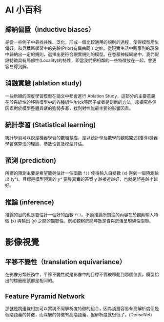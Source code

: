 # AI 小百科

## 歸納偏置（inductive biases）
是從一些例子中尋找共性、泛化，形成一個比較通用的規則的過程，使得模型產生偏好。和貝葉斯學習中的先驗(Prior)有異曲同工之妙。從現實生活中觀察到的現像中歸納出一定的規則，選擇出更符合現實規則的模型。在卷積神經網絡中，我們假設特徵具有局部性(Locality)的特性，即當我們把相鄰的一些特徵放在一起，會更容易得到解。

## 消融實驗 (ablation study)
一些新穎的深度學習模型在論文中都會進行 Ablation Study，這部分的主要意義在於系統性的移除模型中的各種組件/trick等因子或者是創新的方法，來探究各個因素對於模型整體貢獻的強弱多寡，找到對性能最主要的影響因素。

## 統計學習 (Statistical learning)
統計學習可以說是機器學習的數理基礎，是以統計學及數學的觀點闡述(推導)機器學習演算法的理論、參數性質及模型評估。

## 預測 (prediction)
所謂的預測主要是希望能夠估計一個函數 `f()` 使得輸入自變數 (x) 得到一個預測輸出 (y^)。目標是模型預測的 y^ 要與真實的答案 y 越接近越好，也就是誤差越小越好。

## 推論 (inference)
推論的目的也是要估計一個好的函數 `f()`。不過推論所關注的內容在於觀察輸入特徵 (x) 與輸出 (y) 之間的關聯性。例如觀察房間坪數是否與房價呈現線性關聯。

# 影像視覺
## 平移不變性（translation equivariance）
在影像分類任務中，平移不變性就是影像中的目標不管被移動到哪個位置，模型給出的標籤應該都是相同的。

## Feature Pyramid Network
那就是跳連線相加可以實現不同解析度特徵的組合，因為淺層容易有高解析度但是低階語義的特徵，而深層的特徵有高階語義，但解析度就很低了。(DenseNet)